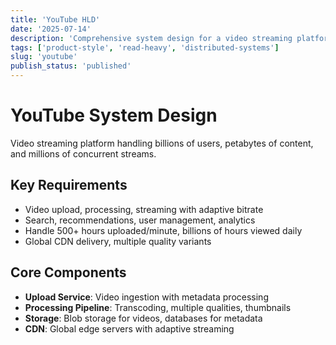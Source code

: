 ```yaml
---
title: 'YouTube HLD'
date: '2025-07-14'
description: 'Comprehensive system design for a video streaming platform like YouTube, handling massive scale video uploads, processing, storage, and global content delivery.'
tags: ['product-style', 'read-heavy', 'distributed-systems']
slug: 'youtube'
publish_status: 'published'
---
```


# YouTube System Design

Video streaming platform handling billions of users, petabytes of content, and millions of concurrent streams.

## Key Requirements

- Video upload, processing, streaming with adaptive bitrate
- Search, recommendations, user management, analytics
- Handle 500+ hours uploaded/minute, billions of hours viewed daily
- Global CDN delivery, multiple quality variants

## Core Components

- **Upload Service**: Video ingestion with metadata processing
- **Processing Pipeline**: Transcoding, multiple qualities, thumbnails
- **Storage**: Blob storage for videos, databases for metadata
- **CDN**: Global edge servers with adaptive streaming
